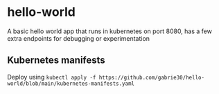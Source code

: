 # hello-world

A basic hello world app that runs in kubernetes on port 8080, has a few extra endpoints for debugging or experimentation

## Kubernetes manifests

Deploy using `kubectl apply -f https://github.com/gabrie30/hello-world/blob/main/kubernetes-manifests.yaml`
